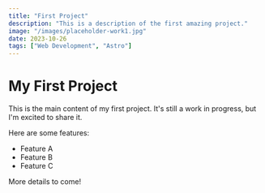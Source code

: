 ```yaml
---
title: "First Project"
description: "This is a description of the first amazing project."
image: "/images/placeholder-work1.jpg"
date: 2023-10-26
tags: ["Web Development", "Astro"]
---
```


# My First Project

This is the main content of my first project. It's still a work in progress, but I'm excited to share it.

Here are some features:
- Feature A
- Feature B
- Feature C

More details to come!
